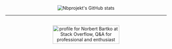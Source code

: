 <div align="center">
    <img src="https://github-readme-stats.vercel.app/api?username=nbprojekt&count_private=true&bg_color=90,667eea,764ba2&title_color=fff&text_color=fff"
       alt="Nbprojekt's GitHub stats"/>
    <br/>
    <hr/>
    <br/>
<a href="https://stackoverflow.com/users/11823079/norbert-bartko"><img src="https://stackoverflow.com/users/flair/11823079.png?theme=clean" width="208" height="58" alt="profile for Norbert Bartko at Stack Overflow, Q&amp;A for professional and enthusiast programmers" title="profile for Norbert Bartko at Stack Overflow, Q&amp;A for professional and enthusiast programmers"></a>
    <!--
    <img width="200px" src="https://github.com/NBprojekt/nbprojekt/blob/master/output/clock-live.svg" /><br>
    <iframe width="200px" src="https://github.com/NBprojekt/nbprojekt/blob/master/output/clock-live.svg"></iframe><br>
    <object width="200px" data="https://github.com/NBprojekt/nbprojekt/blob/master/output/clock-live.svg" type="image/svg+xml"></object>
    -->
</div>
            
